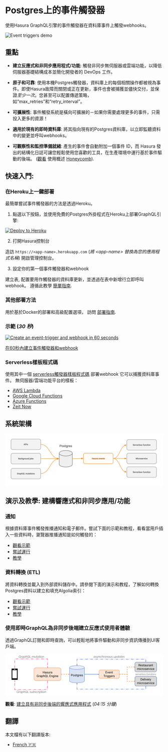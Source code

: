 # Postgres上的事件觸發器

使用Hasura GraphQL引擎的事件觸發器在資料庫事件上觸發webhooks。

![Event triggers demo](../assets/event-triggers.gif)

## 重點

* **建立反應式和非同步應用程式/功能**: 觸發非同步無伺服器或雲端功能，以降低伺服器基礎結構成本並簡化開發者的 DevOps 工作。

* **原子和可靠**: 使用本機Postgres觸發器，資料庫上的每個相關操作都被視為事件。即使Hasura故障而關閉或正在更新，事件也會被捕獲並儘快交付，並保證*至少一次*。您甚至可以配置傳遞策略，如“max_retries”和“retry_interval”。

* **可擴展性**: 事件觸發系統是橫向可擴展的－如果你需要處理更多的事件，只需投入更多的資源！

* **適用於現有的即時資料庫**: 將其指向現有的Postgres資料庫，以立即監聽資料中的變更並呼叫webhooks。

* **可觀察性和監控準備就緒**: 產生的事件會自動附加一個事件 ID，而 Hasura 發出的結構化日誌可讓您輕鬆使用您喜歡的工具，在生產環境中運行基於事件驅動的後端。 ([觀看](https://youtu.be/WOPA52r3bzU) 使用概述 [Honeycomb](https://honeycomb.io/)).


## 快速入門:

### 在Heroku上一鍵部署

最簡單嘗試事件觸發器的方法是透過Heroku。

1. 點選以下按鈕，並使用免費的Postgres外掛程式在Heroku上部署GraphQL引擎:

 [![Deploy to Heroku](https://www.herokucdn.com/deploy/button.svg)](https://heroku.com/deploy?template=https://github.com/hasura/graphql-engine-heroku)

2. 打開Hasura控制台

 造訪 `https://<app-name>.herokuapp.com` (*將 \<app-name\> 替換為您的應用程式名稱*) 開啟管理控制台。

3. 設定你的第一個事件觸發器和webhook

 建立表, 配置要用作觸發器的資料庫更新，並透過在表中新增行立即呼叫webhook。 遵循此教學 [簡單指南](https://hasura.io/docs/latest/graphql/core/getting-started/first-event-trigger.html).

### 其他部署方法

用於基於Docker的部署和高級配置選項， 訪問 [部署指南](https://hasura.io/docs/latest/graphql/core/getting-started/index.html).

### 示範 (*30 秒*)

[![Create an event-trigger and webhook in 60 seconds](https://img.youtube.com/vi/EaTUVWnDCvA/0.jpg)](https://www.youtube.com/watch?v=EaTUVWnDCvA)

[在60秒內建立事件觸發器和webhook](https://youtu.be/EaTUVWnDCvA)

### Serverless樣板程式碼

使用其中一個 [serverless觸發器樣板程式碼](community/boilerplates/event-triggers) 部署webhook
它可以捕獲資料庫事件。
無伺服器/雲端功能平台的樣板：

* [AWS Lambda](community/boilerplates/event-triggers/aws-lambda)
* [Google Cloud Functions](community/boilerplates/event-triggers/google-cloud-functions)
* [Azure Functions](community/boilerplates/event-triggers/azure-functions)
* [Zeit Now](community/boilerplates/event-triggers/zeit-now)

## 系統架構

![Event triggers architecture](.././assets/event-triggers-arch.png)

## 演示及教學: 建構響應式和非同步應用/功能

### 通知

根據資料庫事件觸發推播通知和電子郵件。嘗試下面的示範和教程，看看當用戶插入一些資料時，瀏覽器推播通知是如何觸發的：

* [觀看示範](https://www.youtube.com/watch?v=nuSHkzE2-zo)
* [嘗試運行](https://serverless-push.demo.hasura.io/)
* [教學](https://github.com/hasura/sample-apps/tree/main/serverless-push)


<!--
### 非同步業務邏輯

將複雜的、長時間運行的業務邏輯轉換為事件驅動、非同步和故障復原。嘗試下面的示範和教學課程，了解如何非同步執行影像處理作業以將影像轉換為黑白版本：

* [觀看示範](https://some-youtube-demo.com) (*10:00 分鐘*)
* [嘗試運行](https://some-link/)
* [教程](https://some-other-link)

-->

### 資料轉換 (ETL)

將資料轉換並載入到外部資料儲存中。請參閱下面的演示和教程，了解如何轉換Postgres資料以建立和填充Algolia索引：

* [觀看示範](https://youtu.be/kWVEBWdEVAA)
* [嘗試運行](https://serverless-etl.demo.hasura.io/)
* [教學](https://github.com/hasura/sample-apps/tree/main/serverless-etl)

### 使用即時GraphQL為非同步後端建立反應式使用者體驗

透過GraphQL訂閱和即時查詢，可以輕鬆地將事件驅動和非同步資訊傳播到UI客戶端。

![Reactive apps architecture](.././assets/reactive-apps-arch.png)

**觀看**: [建立具有非同步後端的響應式應用程式](https://youtu.be/kTSOxRrtCeI) (*04:15 分鐘*)

## 翻譯

本文檔有以下翻譯版本:

- [French :fr:](translations/event-triggers.french.md)